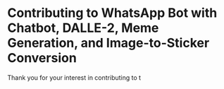 # Contributing to WhatsApp Bot with Chatbot, DALLE-2, Meme Generation, and Image-to-Sticker Conversion

Thank you for your interest in contributing to t